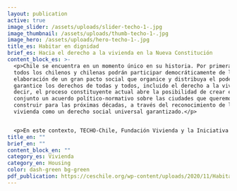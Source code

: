 ```yaml
---
layout: publication
active: true
image_slider: /assets/uploads/slider-techo-1-.jpg
image_thumbnail: /assets/uploads/thumb-techo-1-.jpg
image_hero: /assets/uploads/hero-techo-1-.jpg
title_es: Habitar en dignidad
brief_es: Hacia el derecho a la vivienda en la Nueva Constitución
content_block_es: >-
  <p>Chile se encuentra en un momento único en su historia. Por primera vez
  todos los chilenos y chilenas podrán participar democráticamente de la
  elaboración de un gran pacto social que organice y distribuya el poder, y
  garantice los derechos de todas y todos, incluido el derecho a la vivienda. Es
  decir, el proceso constituyente actual abre la posibilidad de crear en
  conjunto un acuerdo político-normativo sobre las ciudades que queremos
  construir para las próximas décadas, a través del reconocimiento de la
  vivienda como un derecho social universal garantizado.</p>


  <p>En este contexto, TECHO-Chile, Fundación Vivienda y la Iniciativa Global para los Derechos Económicos, Sociales y Culturales han elaborado este informe con el objetivo de examinar la experiencia constitucional en materia de vivienda y ciudad en base a los principales desafíos urbano-habitacionales del país, la voz y mirada de las comunidades, los estándares internacionales de derechos humanos y la revisión comparada de otras constituciones a nivel mundial. Las preguntas que motivan este análisis son las siguientes: ¿Cuáles son los desafíos más apremiantes que enfrentamos en materia de vivienda y ciudad en Chile? ¿La actual Constitución permite realizar plenamente el derecho a la vivienda en nuestro país? En caso de no serlo, ¿cuáles son las principales problemáticas para asegurar el derecho a la vivienda en el actual marco constitucional? ¿Qué nos dice la experiencia comparada al respecto? ¿Qué diferencia hace la consagración de la vivienda como un derecho constitucional? y, ¿Qué elementos podría contener este derecho en una futura Constitución?</p>
title_en: ""
brief_en: ""
content_block_en: ""
category_es: Vivienda
category_en: Housing
color: dash-green bg-green
pdf_publication: https://ceschile.org/wp-content/uploads/2020/11/Habitar-en-dignidad.pdf
---
```

